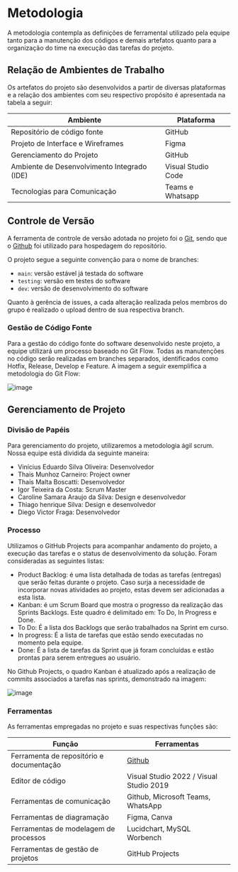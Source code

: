 
# Metodologia

A metodologia contempla as definições de ferramental utilizado pela equipe tanto para a manutenção dos códigos e demais artefatos quanto para a organização do time na execução das tarefas do projeto.

## Relação de Ambientes de Trabalho

Os artefatos do projeto são desenvolvidos a partir de diversas plataformas e a relação dos ambientes com seu respectivo propósito é apresentada na tabela a seguir:

|Ambiente | Plataforma |
|--------------------|------------------------------------|
|Repositório de código fonte   | GitHub|
|Projeto de Interface e Wireframes    | Figma|
|Gerenciamento do Projeto     | GitHub  |
|Ambiente de Desenvolvimento Integrado (IDE)   | Visual Studio Code   | 
|Tecnologias para Comunicação    | Teams e Whatsapp|

## Controle de Versão

A ferramenta de controle de versão adotada no projeto foi o
[Git](https://git-scm.com/), sendo que o [Github](https://github.com)
foi utilizado para hospedagem do repositório.

O projeto segue a seguinte convenção para o nome de branches:

- `main`: versão estável já testada do software
- `testing`: versão em testes do software
- `dev`: versão de desenvolvimento do software

Quanto à gerência de issues, a cada alteração realizada pelos membros do grupo é realizado o upload dentro de sua respectiva branch.

### Gestão de Código Fonte

Para a gestão do código fonte do software desenvolvido neste projeto, a equipe utilizará um processo baseado no Git Flow. Todas as manutenções no código serão realizadas em branches separados, identificados como Hotfix, Release, Develop e Feature. A imagem a seguir exemplifica a metodologia do Git Flow:

![image](https://user-images.githubusercontent.com/100412134/224576243-38490233-b35e-438a-a23f-e8fcb7d53f3f.png)
 
## Gerenciamento de Projeto

### Divisão de Papéis

Para gerenciamento do projeto, utilizaremos a metodologia ágil scrum. Nossa equipe está dividida da seguinte maneira:

- Vinícius Eduardo Silva Oliveira: Desenvolvedor
- Thais Munhoz Carneiro: Project owner
- Thaís Malta Boscatti: Desenvolvedor
- Igor Teixeira da Costa: Scrum Master
- Caroline Samara Araujo da Silva: Design e desenvolvedor
- Thiago henrique Silva: Design e desenvolvedor
- Diego Victor Fraga: Desenvolvedor

### Processo

Utilizamos o GitHub Projects para acompanhar andamento do projeto, a execução das tarefas e o status de desenvolvimento da solução. Foram consideradas as seguintes listas:
- Product Backlog: é uma lista detalhada de todas as tarefas (entregas) que serão feitas durante o projeto. Caso surja a necessidade de incorporar novas atividades ao projeto, estas devem ser adicionadas a esta lista.
- Kanban: é um Scrum Board que mostra o progresso da realização das Sprints Backlogs. Este quadro é delimitado em: To Do, In Progress e Done.
- To Do: É a lista dos Backlogs que serão trabalhados na Sprint em curso.
- In progress: É a lista de tarefas que estão sendo executadas no momento pela equipe.
- Done: É a lista de tarefas da Sprint que já foram concluídas e estão prontas para serem entregues ao usuário.

No Github Projects, o quadro Kanban é atualizado após a realização de commits associados a tarefas nas sprints, demonstrado na imagem:

![image](https://user-images.githubusercontent.com/100412134/224577856-a978ee26-6b35-428f-a52c-001fa3235b54.png)

### Ferramentas

As ferramentas empregadas no projeto e suas respectivas funções são:

|Função     |Ferramentas          |
|-----------|---------------------|
|Ferramenta de repositório e documentação | [Github](https://github.com) |
|Editor de código |Visual Studio 2022 /  Visual Studio 2019|
|Ferramentas de comunicação |Github, Microsoft Teams, WhatsApp |
|Ferramentas de diagramação | Figma, Canva|
|Ferramentas de modelagem de processos | Lucidchart, MySQL Worbench |
|Ferramentas de gestão de projetos |GitHub Projects
